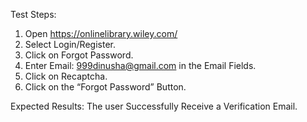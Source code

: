 Test Steps:
1. Open https://onlinelibrary.wiley.com/
2. Select Login/Register.
3. Click on Forgot Password.
4. Enter Email: 999dinusha@gmail.com in the Email Fields.
5. Click on Recaptcha.
6. Click on the “Forgot Password” Button.

Expected Results:
The user Successfully Receive a Verification Email.
